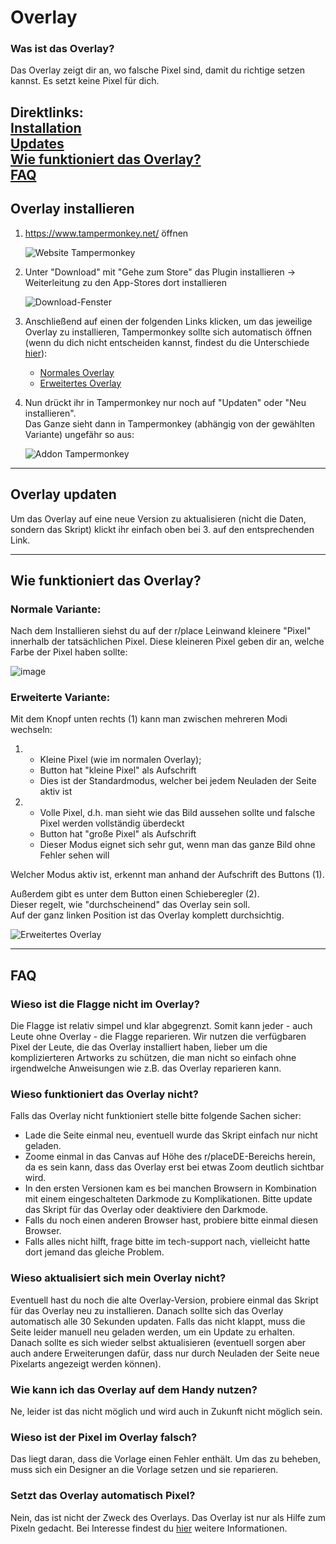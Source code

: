 # Overlay
### Was ist das Overlay?
Das Overlay zeigt dir an, wo falsche Pixel sind, damit du richtige setzen kannst. Es setzt keine Pixel für dich.

Direktlinks:  
[Installation](#overlay-installieren)  
[Updates](#overlay-updaten)  
[Wie funktioniert das Overlay?](#wie-funktioniert-das-overlay)  
[FAQ](#faq)  
----
## Overlay installieren

1. https://www.tampermonkey.net/ öffnen
   
   ![Website Tampermonkey](imt/../img/tampermonkey.png)

2. Unter "Download" mit "Gehe zum Store" das Plugin installieren -> Weiterleitung zu den App-Stores dort installieren
   
   ![Download-Fenster](img/tapermonkey-marker.png)

3. Anschließend auf einen der folgenden Links klicken, um das jeweilige Overlay zu installieren, Tampermonkey sollte sich automatisch öffnen (wenn du dich nicht entscheiden kannst, findest du die Unterschiede [hier](#wie-funktioniert-das-overlay)):
   - [Normales Overlay](https://github.com/PlaceDE-Official/place-overlay/raw/main/src/scripts/placeDE-overlay.user.js)  
   - [Erweitertes Overlay](https://github.com/PlaceDE-Official/place-overlay/raw/main/src/scripts/advanced-overlay.user.js)

4. Nun drückt ihr in Tampermonkey nur noch auf "Updaten" oder "Neu installieren".  
Das Ganze sieht dann in Tampermonkey (abhängig von der gewählten Variante) ungefähr so aus:
   
   ![Addon Tampermonkey](img/script-uebersicht.png)

------

## Overlay updaten
Um das Overlay auf eine neue Version zu aktualisieren (nicht die Daten, sondern das Skript) klickt ihr einfach oben bei 3. auf den entsprechenden Link.

--------

## Wie funktioniert das Overlay?
### Normale Variante:
Nach dem Installieren siehst du auf der r/place Leinwand kleinere "Pixel" innerhalb der tatsächlichen Pixel. Diese kleineren Pixel geben dir an, welche Farbe der Pixel haben sollte:

![image](img/normal_overlay.png)

### Erweiterte Variante:

Mit dem Knopf unten rechts (1) kann man zwischen mehreren Modi wechseln:  
1. - Kleine Pixel (wie im normalen Overlay);  
   - Button hat "kleine Pixel" als Aufschrift  
   - Dies ist der Standardmodus, welcher bei jedem Neuladen der Seite aktiv ist
  
2. - Volle Pixel, d.h. man sieht wie das Bild aussehen sollte und falsche Pixel werden vollständig überdeckt  
   - Button hat "große Pixel" als Aufschrift  
   - Dieser Modus eignet sich sehr gut, wenn man das ganze Bild ohne Fehler sehen will

Welcher Modus aktiv ist, erkennt man anhand der Aufschrift des Buttons (1).

Außerdem gibt es unter dem Button einen Schieberegler (2).  
Dieser regelt, wie "durchscheinend" das Overlay sein soll.  
Auf der ganz linken Position ist das Overlay komplett durchsichtig.

![Erweitertes Overlay](img/advanced_overlay.png)

------------

## FAQ

### Wieso ist die Flagge nicht im Overlay?
Die Flagge ist relativ simpel und klar abgegrenzt.
Somit kann jeder - auch Leute ohne Overlay - die Flagge reparieren.
Wir nutzen die verfügbaren Pixel der Leute, die das Overlay installiert haben, lieber um die komplizierteren Artworks zu schützen, die man nicht so einfach ohne irgendwelche Anweisungen wie z.B. das Overlay reparieren kann.

### Wieso funktioniert das Overlay nicht?
Falls das Overlay nicht funktioniert stelle bitte folgende Sachen sicher:
- Lade die Seite einmal neu, eventuell wurde das Skript einfach nur nicht geladen.
- Zoome einmal in das Canvas auf Höhe des r/placeDE-Bereichs herein, da es sein kann, dass das Overlay erst bei etwas Zoom deutlich sichtbar wird.
- In den ersten Versionen kam es bei manchen Browsern in Kombination mit einem eingeschalteten Darkmode zu Komplikationen. Bitte update das Skript für das Overlay oder deaktiviere den Darkmode.
- Falls du noch einen anderen Browser hast, probiere bitte einmal diesen Browser.
- Falls alles nicht hilft, frage bitte im tech-support nach, vielleicht hatte dort jemand das gleiche Problem.

### Wieso aktualisiert sich mein Overlay nicht?
Eventuell hast du noch die alte Overlay-Version, probiere einmal das Skript für das Overlay neu zu installieren.
Danach sollte sich das Overlay automatisch alle 30 Sekunden updaten.
Falls das nicht klappt, muss die Seite leider manuell neu geladen werden, um ein Update zu erhalten.
Danach sollte es sich wieder selbst aktualisieren (eventuell sorgen aber auch andere Erweiterungen dafür, dass nur durch Neuladen der Seite neue Pixelarts angezeigt werden können).

### Wie kann ich das Overlay auf dem Handy nutzen?
Ne, leider ist das nicht möglich und wird auch in Zukunft nicht möglich sein.

### Wieso ist der Pixel im Overlay falsch?
Das liegt daran, dass die Vorlage einen Fehler enthält.
Um das zu beheben, muss sich ein Designer an die Vorlage setzen und sie reparieren.

### Setzt das Overlay automatisch Pixel?
Nein, das ist nicht der Zweck des Overlays.
Das Overlay ist nur als Hilfe zum Pixeln gedacht.
Bei Interesse findest du [hier](https://place.army/) weitere Informationen.
